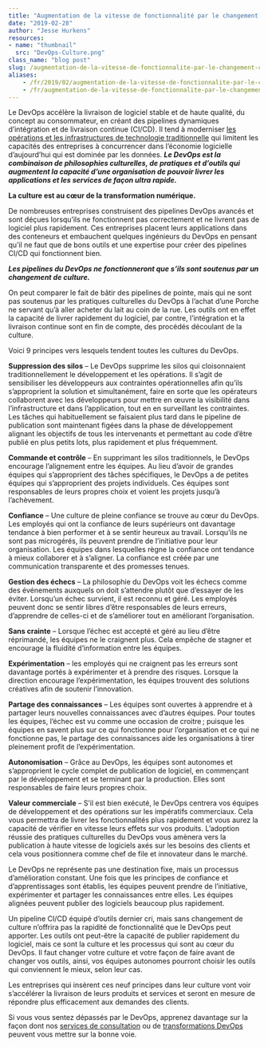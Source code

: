 ```yaml
---
title: "Augmentation de la vitesse de fonctionnalité par le changement culturel: le DevOps place la philosophie avant la technologie"
date: "2019-02-28"
author: "Jesse Hurkens"
resources:
- name: "thumbnail"
  src: "DevOps-Culture.png"
class_name: "blog post"
slug: /augmentation-de-la-vitesse-de-fonctionnalite-par-le-changement-culturel-le-devops-place-la-philosophie-avant-la-technologie
aliases:
    - /fr/2019/02/augmentation-de-la-vitesse-de-fonctionnalite-par-le-changement-culturel-le-devops-place-la-philosophie-avant-la-technologie/
    - /fr/augmentation-de-la-vitesse-de-fonctionnalite-par-le-changement-culturel-le-devops-place-la-philosophie-avant-la-technologie
---
```


<p>Le DevOps accélère la livraison de logiciel stable et de haute qualité, du concept au consommateur, en créant des pipelines dynamiques d’intégration et de livraison continue (CI/CD). Il tend à moderniser <a href="https://blogs.wsj.com/riskandcompliance/2018/12/05/businesses-predict-digital-transformation-to-be-biggest-risk-factors-in-2019/">les opérations et les infrastructures de technologie traditionnelle</a> qui limitent les capacités des entreprises à concurrencer dans l’économie logicielle d’aujourd’hui qui est dominée par les données. <strong><em>Le DevOps est la combinaison de philosophies culturelles, de pratiques et d’outils qui augmentent la capacité d’une organisation de pouvoir livrer les applications et les services de façon ultra rapide. </em></strong></p><p><strong>La culture est au cœur de la transformation numérique.</strong></p><p>De nombreuses entreprises construisent des pipelines DevOps avancés et sont déçues lorsqu’ils ne fonctionnent pas correctement et ne livrent pas de logiciel plus rapidement. Ces entreprises placent leurs applications dans des conteneurs et embauchent quelques ingénieurs du DevOps en pensant qu’il ne faut que de bons outils et une expertise pour créer des pipelines CI/CD qui fonctionnent bien.</p><p><strong><em>Les pipelines du DevOps ne fonctionneront que s’ils sont soutenus par un changement de culture.</em></strong></p><p>On peut comparer le fait de bâtir des pipelines de pointe, mais qui ne sont pas soutenus par les pratiques culturelles du DevOps à l’achat d’une Porche ne servant qu’à aller acheter du lait au coin de la rue. Les outils ont en effet la capacité de livrer rapidement du logiciel, par contre, l’intégration et la livraison continue sont en fin de compte, des procédés découlant de la culture.</p><p>Voici 9 principes vers lesquels tendent toutes les cultures du DevOps.</p><p><strong>Suppression des silos</strong> – Le DevOps supprime les silos qui cloisonnaient traditionnellement le développement et les opérations. Il s’agit de sensibiliser les développeurs aux contraintes opérationnelles afin qu’ils s’approprient la solution et simultanément, faire en sorte que les opérateurs collaborent avec les développeurs pour mettre en œuvre la visibilité dans l’infrastructure et dans l’application, tout en en surveillant les contraintes. Les tâches qui habituellement se faisaient plus tard dans le pipeline de publication sont maintenant figées dans la phase de développement alignant les objectifs de tous les intervenants et permettant au code d’être publié en plus petits lots, plus rapidement et plus fréquemment.</p><p><strong>Commande et contrôle</strong> – En supprimant les silos traditionnels, le DevOps encourage l’alignement entre les équipes. Au lieu d’avoir de grandes équipes qui s’approprient des tâches spécifiques, le DevOps a de petites équipes qui s’approprient des projets individuels. Ces équipes sont responsables de leurs propres choix et voient les projets jusqu’à l’achèvement.</p><p><strong>Confiance</strong> – Une culture de pleine confiance se trouve au cœur du DevOps. Les employés qui ont la confiance de leurs supérieurs ont davantage tendance à bien performer et à se sentir heureux au travail. Lorsqu’ils ne sont pas microgérés, ils peuvent prendre de l’initiative pour leur organisation. Les équipes dans lesquelles règne la confiance ont tendance à mieux collaborer et à s’aligner. La confiance est créée par une communication transparente et des promesses tenues.</p><p><strong>Gestion des échecs</strong> – La philosophie du DevOps voit les échecs comme des événements auxquels on doit s’attendre plutôt que d’essayer de les éviter. Lorsqu’un échec survient, il est reconnu et géré. Les employés peuvent donc se sentir libres d’être responsables de leurs erreurs, d’apprendre de celles-ci et de s’améliorer tout en améliorant l’organisation.</p><p><strong>Sans crainte</strong> – Lorsque l’échec est accepté et géré au lieu d’être réprimandé, les équipes ne le craignent plus. Cela empêche de stagner et encourage la fluidité d’information entre les équipes.</p><p><strong>Expérimentation</strong> – les employés qui ne craignent pas les erreurs sont davantage portés à expérimenter et à prendre des risques. Lorsque la direction encourage l’expérimentation, les équipes trouvent des solutions créatives afin de soutenir l’innovation.</p><p><strong>Partage des connaissances</strong> – Les équipes sont ouvertes à apprendre et à partager leurs nouvelles connaissances avec d’autres équipes. Pour toutes les équipes, l’échec est vu comme une occasion de croitre ; puisque les équipes en savent plus sur ce qui fonctionne pour l’organisation et ce qui ne fonctionne pas, le partage des connaissances aide les organisations à tirer pleinement profit de l’expérimentation.</p><p><strong>Autonomisation</strong> – Grâce au DevOps, les équipes sont autonomes et s’approprient le cycle complet de publication de logiciel, en commençant par le développement et se terminant par la production. Elles sont responsables de faire leurs propres choix.</p><p><strong>Valeur commerciale</strong> – S’il est bien exécuté, le DevOps centrera vos équipes de développement et des opérations sur les impératifs commerciaux. Cela vous permettra de livrer les fonctionnalités plus rapidement et vous aurez la capacité de vérifier en vitesse leurs effets sur vos produits. L’adoption réussie des pratiques culturelles du DevOps vous amènera vers la publication à haute vitesse de logiciels axés sur les besoins des clients et cela vous positionnera comme chef de file et innovateur dans le marché.</p><p>Le DevOps ne représente pas une destination fixe, mais un processus d’amélioration constant. Une fois que les principes de confiance et d’apprentissages sont établis, les équipes peuvent prendre de l’initiative, expérimenter et partager les connaissances entre elles. Les équipes alignées peuvent publier des logiciels beaucoup plus rapidement.</p><p>Un pipeline CI/CD équipé d’outils dernier cri, mais sans changement de culture n’offrira pas la rapidité de fonctionnalité que le DevOps peut apporter. Les outils ont peut-être la capacité de publier rapidement du logiciel, mais ce sont la culture et les processus qui sont au cœur du DevOps. Il faut changer votre culture et votre façon de faire avant de changer vos outils, ainsi, vos équipes autonomes pourront choisir les outils qui conviennent le mieux, selon leur cas.</p><p>Les entreprises qui insèrent ces neuf principes dans leur culture vont voir s’accélérer la livraison de leurs produits et services et seront en mesure de répondre plus efficacement aux demandes des clients.</p><p>Si vous vous sentez dépassés par le DevOps, apprenez davantage sur la façon dont nos <a href="https://www.cloudops.com/devops-consulting-2/">services de consultation</a> ou de <a href="https://www.cloudops.com/devops-transformation/">transformations DevOps</a> peuvent vous mettre sur la bonne voie.</p>

